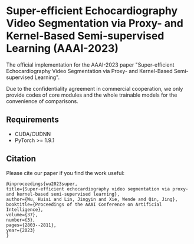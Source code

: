 # Super-efficient Echocardiography Video Segmentation via Proxy- and Kernel-Based Semi-supervised Learning (AAAI-2023)
The official implementation for the AAAI-2023 paper "Super-efficient Echocardiography Video Segmentation via Proxy- and Kernel-Based Semi-supervised Learning".

Due to the confidentiality agreement in commercial cooperation, we only provide codes of core modules and the whole trainable models for the convenience of comparisons.

## Requirements

* CUDA/CUDNN
* PyTorch >= 1.9.1

## Citation

Please cite our paper if you find the work useful:

    @inproceedings{wu2023super,
    title={Super-efficient echocardiography video segmentation via proxy-and kernel-based semi-supervised learning},
    author={Wu, Huisi and Lin, Jingyin and Xie, Wende and Qin, Jing},
    booktitle={Proceedings of the AAAI Conference on Artificial Intelligence},
    volume={37},
    number={3},
    pages={2803--2811},
    year={2023}
    }
